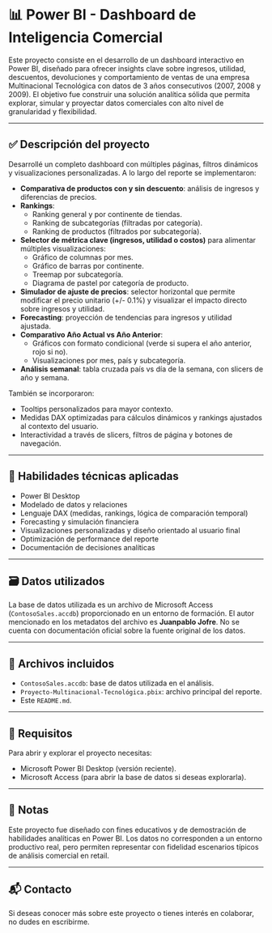 # 📊 Power BI - Dashboard de Inteligencia Comercial

Este proyecto consiste en el desarrollo de un dashboard interactivo en Power BI, diseñado para ofrecer insights clave sobre ingresos, utilidad, descuentos, devoluciones y comportamiento de ventas de una empresa Multinacional Tecnológica con datos de 3 años consecutivos (2007, 2008 y 2009). El objetivo fue construir una solución analítica sólida que permita explorar, simular y proyectar datos comerciales con alto nivel de granularidad y flexibilidad.

---

## ✅ Descripción del proyecto

Desarrollé un completo dashboard con múltiples páginas, filtros dinámicos y visualizaciones personalizadas. A lo largo del reporte se implementaron:

- **Comparativa de productos con y sin descuento**: análisis de ingresos y diferencias de precios.
- **Rankings**:
  - Ranking general y por continente de tiendas.
  - Ranking de subcategorías (filtradas por categoría).
  - Ranking de productos (filtrados por subcategoría).
- **Selector de métrica clave (ingresos, utilidad o costos)** para alimentar múltiples visualizaciones:
  - Gráfico de columnas por mes.
  - Gráfico de barras por continente.
  - Treemap por subcategoría.
  - Diagrama de pastel por categoría de producto.
- **Simulador de ajuste de precios**: selector horizontal que permite modificar el precio unitario (+/- 0.1%) y visualizar el impacto directo sobre ingresos y utilidad.
- **Forecasting**: proyección de tendencias para ingresos y utilidad ajustada.
- **Comparativo Año Actual vs Año Anterior**:
  - Gráficos con formato condicional (verde si supera el año anterior, rojo si no).
  - Visualizaciones por mes, país y subcategoría.
- **Análisis semanal**: tabla cruzada país vs día de la semana, con slicers de año y semana.

También se incorporaron:

- Tooltips personalizados para mayor contexto.
- Medidas DAX optimizadas para cálculos dinámicos y rankings ajustados al contexto del usuario.
- Interactividad a través de slicers, filtros de página y botones de navegación.

---

## 🧠 Habilidades técnicas aplicadas

- Power BI Desktop
- Modelado de datos y relaciones
- Lenguaje DAX (medidas, rankings, lógica de comparación temporal)
- Forecasting y simulación financiera
- Visualizaciones personalizadas y diseño orientado al usuario final
- Optimización de performance del reporte
- Documentación de decisiones analíticas

---

## 🗃️ Datos utilizados

La base de datos utilizada es un archivo de Microsoft Access (`ContosoSales.accdb`) proporcionado en un entorno de formación. El autor mencionado en los metadatos del archivo es **Juanpablo Jofre**. No se cuenta con documentación oficial sobre la fuente original de los datos.

---

## 📁 Archivos incluidos

- `ContosoSales.accdb`: base de datos utilizada en el análisis.
- `Proyecto-Multinacional-Tecnológica.pbix`: archivo principal del reporte.
- Este `README.md`.

---

## 🧩 Requisitos

Para abrir y explorar el proyecto necesitas:

- Microsoft Power BI Desktop (versión reciente).
- Microsoft Access (para abrir la base de datos si deseas explorarla).

---

## 📝 Notas

Este proyecto fue diseñado con fines educativos y de demostración de habilidades analíticas en Power BI. Los datos no corresponden a un entorno productivo real, pero permiten representar con fidelidad escenarios típicos de análisis comercial en retail.

---

## 📬 Contacto

Si deseas conocer más sobre este proyecto o tienes interés en colaborar, no dudes en escribirme.

